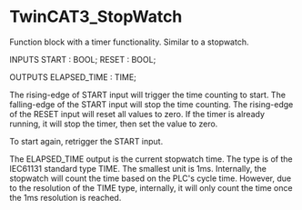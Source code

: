 # TwinCAT3_StopWatch
Function block with a timer functionality. Similar to a stopwatch.

INPUTS
START         : BOOL;
RESET         : BOOL;

OUTPUTS
ELAPSED_TIME  : TIME;

The rising-edge of START input will trigger the time counting to start. The falling-edge of the START input will stop the time counting.
The rising-edge of the RESET input will reset all values to zero. If the timer is already running, it will stop the timer, then set the value to zero.

To start again, retrigger the START input.

The ELAPSED_TIME output is the current stopwatch time. The type is of the IEC61131 standard type TIME. The smallest unit is 1ms.
Internally, the stopwatch will count the time based on the PLC's cycle time. However, due to the resolution of the TIME type, internally, it will only count the time once the 1ms resolution is reached.
